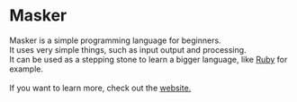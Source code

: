 # Masker
Masker is a simple programming language for beginners.<br>
It uses very simple things, such as input output and processing.<br>
It can be used as a stepping stone to learn a bigger language, like [Ruby](https://www.ruby-lang.org/) for example.<br><br>
If you want to learn more, check out the [website.](https://masker.stencylxd.ga)


